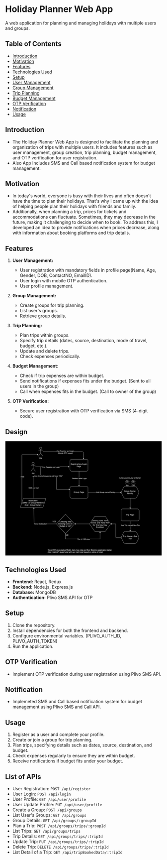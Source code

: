 # Holiday Planner Web App

A web application for planning and managing holidays with multiple users and groups.

## Table of Contents

- [Introduction](#introduction)
- [Motivation](#motivation)
- [Features](#features)
- [Technologies Used](#technologies-used)
- [Setup](#setup)
- [User Management](#user-management)
- [Group Management](#group-management)
- [Trip Planning](#trip-planning)
- [Budget Management](#budget-management)
- [OTP Verification](#otp-verification)
- [Notification](#Notification) 
- [Usage](#usage)

## Introduction

- The Holiday Planner Web App is designed to facilitate the planning and organization of trips with multiple users. It includes features such as user management, group creation, trip planning, budget management, and OTP verification for user registration.
- Also App Includes SMS and Call based notification system for budget management.

## Motivation
- In today's world, everyone is busy with their lives and often doesn't have the time to plan their holidays. That's why I came up with the idea of helping people plan their holidays with friends and family.
- Additionally, when planning a trip, prices for tickets and accommodations can fluctuate. Sometimes, they may decrease in the future, making it challenging to decide when to book. To address this, I developed an idea to provide notifications when prices decrease, along with information about booking platforms and trip details.

## Features

1. **User Management:**
   - User registration with mandatory fields in profile page(Name, Age, Gender, DOB, ContactNO, EmailID).
   - User login with mobile OTP authentication.
   - User profile management.

2. **Group Management:**
   - Create groups for trip planning.
   - List user's groups.
   - Retrieve group details.

3. **Trip Planning:**
   - Plan trips within groups.
   - Specify trip details (dates, source, destination, mode of travel, budget, etc.).
   - Update and delete trips.
   - Check expenses periodically.

4. **Budget Management:**
   - Check if trip expenses are within budget.
   - Send notifications if expenses fits under the budget. (Sent to all users in the group)
   - Call when expenses fits in the budget. (Call to owner of the group)

5. **OTP Verification:**
   - Secure user registration with OTP verification via SMS (4-digit code).

## Design
<img src="Design.png"/>

## Technologies Used

- **Frontend:** React, Redux
- **Backend:** Node.js, Express.js
- **Database:** MongoDB
- **Authentication:** Plivo SMS API for OTP

## Setup

1. Clone the repository.
2. Install dependencies for both the frontend and backend.
3. Configure environmental variables. (PLIVO_AUTH_ID, PLIVO_AUTH_TOKEN)
4. Run the application.

## OTP Verification

- Implement OTP verification during user registration using Plivo SMS API.

## Notification

- Implemeted SMS and Call based notification system for budget management using Plivo SMS and Call API.

## Usage

1. Register as a user and complete your profile.
2. Create or join a group for trip planning.
3. Plan trips, specifying details such as dates, source, destination, and budget.
4. Check expenses regularly to ensure they are within budget.
5. Receive notifications if budget fits under your budget.

## List of APIs
- User Registration: `POST /api/register`
- User Login: `POST /api/login`
- User Profile: `GET /api/user/profile`
- User Update Profile: `PUT /api/user/profile`
- Create a Group: `POST /api/groups`
- List User's Groups: `GET /api/groups`
- Group Details: `GET /api/groups/:groupId`
- Plan a Trip: `POST /api/groups/trips/:groupId`
- List Trips: `GET /api/groups/trips`
- Trip Details: `GET /api/groups/trips/:tripId`
- Update Trip: `PUT /api/groups/trips/:tripId`
- Delete Trip: `DELETE /api/groups/trips/:tripId`
- List Detail of a Trip: `GET /api/tripBookedData/:tripId`
